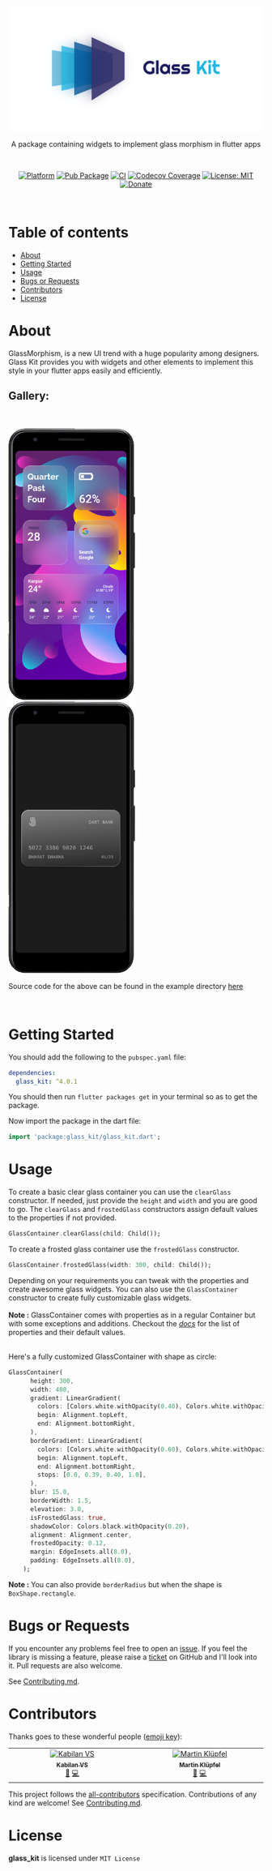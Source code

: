 <div align="center">

![Glass Kit](https://raw.githubusercontent.com/bharat-1809/glass_kit/main/display/glass_kit_banner.png)
<br>

A package containing widgets to implement glass morphism in flutter apps

</div><br>

<div align="center">

[![Platform](https://img.shields.io/badge/Platform-Flutter-02569B?logo=flutter)](https://flutter.dev)
[![Pub Package](https://img.shields.io/endpoint?url=https://gist.githubusercontent.com/bharat-1809/c15d01ed27d5660325918fcb7fa57a2c/raw)](https://pub.dev/packages/glass_kit)
[![CI](https://github.com/bharat-1809/glass_kit/actions/workflows/main.yml/badge.svg)](https://github.com/bharat-1809/glass_kit/actions/workflows/main.yml)
[![Codecov Coverage](https://codecov.io/gh/bharat-1809/glass_kit/branch/main/graph/badge.svg?token=N0DFJC64ZA)](https://codecov.io/gh/bharat-1809/glass_kit)
[![License: MIT](https://img.shields.io/github/license/bharat-1809/glass_kit)](https://opensource.org/licenses/MIT)
[![Donate](https://img.shields.io/badge/Donate-PayPal-00457C?logo=paypal)](https://www.paypal.me/bsharma1809)

</div><br>

# Table of contents

- [About](#about)
- [Getting Started](#getting-started)
- [Usage](#usage)
- [Bugs or Requests](#bugs-or-requests)
- [Contributors](#contributors)
- [License](#license)

# About

GlassMorphism, is a new UI trend with a huge popularity among designers. Glass Kit provides you with widgets and other elements to implement this style in your flutter apps easily and efficiently.<br>

## Gallery:

<br><br>
<img src="https://raw.githubusercontent.com/bharat-1809/glass_kit/main/display/home_theme.png" width=250 alt="ios-themed-glassmorphism"/> &nbsp; &nbsp; &nbsp; &nbsp;
<img src="https://raw.githubusercontent.com/bharat-1809/glass_kit/main/display/card.png" width=250 alt="glassmorphism-in-card"/>
<br>

Source code for the above can be found in the example directory [here](https://github.com/bharat-1809/glass_kit/tree/main/example/lib)

<br>

# Getting Started

You should add the following to the `pubspec.yaml` file:

```yaml
dependencies:
  glass_kit: ^4.0.1
```

You should then run `flutter packages get` in your terminal so as to get the package.<br>

Now import the package in the dart file:

```dart
import 'package:glass_kit/glass_kit.dart';
```

# Usage

To create a basic clear glass container you can use the `clearGlass` constructor. If needed, just provide the `height` and `width` and you are good to go. The `clearGlass` and `frostedGlass` constructors assign default values to the properties if not provided.

```dart
GlassContainer.clearGlass(child: Child());
```

To create a frosted glass container use the `frostedGlass` constructor.

```dart
GlassContainer.frostedGlass(width: 300, child: Child());
```

Depending on your requirements you can tweak with the properties and create awesome glass widgets. You can also use the `GlassContainer` constructor to create fully customizable glass widgets.<br><br>
**__Note :__** GlassContainer comes with properties as in a regular Container but with some exceptions and additions. Checkout the [*docs*](https://pub.dev/documentation/glass_kit/latest/glass_kit/GlassContainer-class.html#instance-properties) for the list of properties and their default values.
<br><br>

Here's a fully customized GlassContainer with shape as circle:

```dart
GlassContainer(
      height: 300,
      width: 400,
      gradient: LinearGradient(
        colors: [Colors.white.withOpacity(0.40), Colors.white.withOpacity(0.10)],
        begin: Alignment.topLeft,
        end: Alignment.bottomRight,
      ),
      borderGradient: LinearGradient(
        colors: [Colors.white.withOpacity(0.60), Colors.white.withOpacity(0.10), Colors.lightBlueAccent.withOpacity(0.05), Colors.lightBlueAccent.withOpacity(0.6)],
        begin: Alignment.topLeft,
        end: Alignment.bottomRight,
        stops: [0.0, 0.39, 0.40, 1.0],
      ),
      blur: 15.0,
      borderWidth: 1.5,
      elevation: 3.0,
      isFrostedGlass: true,
      shadowColor: Colors.black.withOpacity(0.20),
      alignment: Alignment.center,
      frostedOpacity: 0.12,
      margin: EdgeInsets.all(8.0),
      padding: EdgeInsets.all(8.0),
    );
```
**__Note :__** You can also provide `borderRadius` but when the shape is `BoxShape.rectangle`.<br>

# Bugs or Requests

If you encounter any problems feel free to open an [issue](https://github.com/bharat-1809/glass_kit/issues/new?assignees=&labels=bug&template=bug_report.md&title=). If you feel the library is missing a feature, please raise a [ticket](https://github.com/bharat-1809/glass_kit/issues/new?assignees=&labels=&template=feature_request.md&title=) on GitHub and I'll look into it. Pull requests are also welcome.

See [Contributing.md](https://github.com/bharat-1809/glass_kit/blob/main/CONTRIBUTING.md).

# Contributors

<!-- TODO: Uncomment this when a contributor is available to add -->
Thanks goes to these wonderful people ([emoji key](https://allcontributors.org/docs/en/emoji-key)):

<!-- ALL-CONTRIBUTORS-LIST:START - Do not remove or modify this section -->
<!-- prettier-ignore-start -->
<!-- markdownlint-disable -->
<table>
  <tbody>
    <tr>
      <td align="center" valign="top" width="14.28%"><a href="https://github.com/KABILAN235"><img src="https://avatars.githubusercontent.com/u/51330370?v=4?s=100" width="100px;" alt="Kabilan VS"/><br /><sub><b>Kabilan VS</b></sub></a><br /><a href="https://github.com/bharat-1809/glass_kit/issues?q=author%3AKABILAN235" title="Bug reports">🐛</a> <a href="https://github.com/bharat-1809/glass_kit/commits?author=KABILAN235" title="Code">💻</a></td>
      <td align="center" valign="top" width="14.28%"><a href="https://github.com/maeddin"><img src="https://avatars.githubusercontent.com/u/43761463?v=4?s=100" width="100px;" alt="Martin Klüpfel"/><br /><sub><b>Martin Klüpfel</b></sub></a><br /><a href="#maintenance-maeddin" title="Maintenance">🚧</a> <a href="https://github.com/bharat-1809/glass_kit/commits?author=maeddin" title="Code">💻</a></td>
    </tr>
  </tbody>
</table>

<!-- markdownlint-restore -->
<!-- prettier-ignore-end -->

<!-- ALL-CONTRIBUTORS-LIST:END -->

This project follows the [all-contributors](https://github.com/all-contributors/all-contributors) specification. Contributions of any kind are welcome! See [Contributing.md](https://github.com/bharat-1809/glass_kit/blob/main/CONTRIBUTING.md).

# License

**glass_kit** is licensed under `MIT License`
